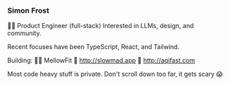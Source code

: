 ### Simon Frost

🧑‍💻 Product Engineer (full-stack)
Interested in LLMs, design, and community.

Recent focuses have been TypeScript, React, and Tailwind.

Building:
🏋️‍♀️ MellowFit
🐌 http://slowmad.app
💨 http://aqifast.com

Most code heavy stuff is private. Don't scroll down too far, it gets scary 😱
